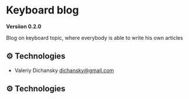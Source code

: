 # Keyboard blog

**Versiion 0.2.0**

Blog on keyboard topic, where everybody is able to write his own articles

## ⚙ Technologies

- Valeriy Dichansky <dichansky@gmail.com>

## ⚙ Technologies
